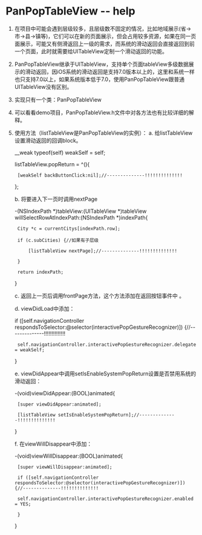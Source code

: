 # PanPopTableView -- help
1. 在项目中可能会遇到层级较多，且层级数不固定的情况，比如地域展示(省->市->县->镇等)，它们可以在新的页面展示，但会占用较多资源，如果在同一页面展示，可能又有侧滑返回上一级的需求，而系统的滑动返回会直接返回到前一个页面，此时就需要给UITableView定制一个滑动返回的功能。

2. PanPopTableView继承于UITableView，支持单个页面tableView多级数据展示的滑动返回，因iOS系统的滑动返回是支持7.0版本以上的，这里和系统一样也只支持7.0以上，如果系统版本低于7.0，使用PanPopTableView跟普通UITableView没有区别。

3. 实现只有一个类：PanPopTableView

4. 可以看看demo项目，PanPopTableView.h文件中对各方法也有比较详细的解释。

5. 使用方法（listTableView是PanPopTableView的实例）：
    a. 给listTableView设置滑动返回的回调block。

    __weak typeof(self) weakSelf = self;

    listTableView.popReturn = ^(){

        [weakSelf backButtonClick:nil];//--------------!!!!!!!!!!!!!!

    };

    b. 将要进入下一页时调用nextPage

    -(NSIndexPath *)tableView:(UITableView *)tableView willSelectRowAtIndexPath:(NSIndexPath *)indexPath{

        City *c = currentCitys[indexPath.row];

        if (c.subCities) {//如果有子层级

            [listTableView nextPage];//--------------!!!!!!!!!!!!!! 

        }

        return indexPath;

    }

    c. 返回上一页后调用frontPage方法，这个方法添加在返回按钮事件中 。

    d. viewDidLoad中添加：

    if ([self.navigationController respondsToSelector:@selector(interactivePopGestureRecognizer)]) {//--------------!!!!!!!!!!!!!! 

        self.navigationController.interactivePopGestureRecognizer.delegate = weakSelf;

    }

    e. viewDidAppear中调用setIsEnableSystemPopReturn设置是否禁用系统的滑动返回：

    -(void)viewDidAppear:(BOOL)animated{

        [super viewDidAppear:animated];

        [listTableView setIsEnableSystemPopReturn];//--------------!!!!!!!!!!!!!!

    }

    f. 在viewWillDisappear中添加：

    -(void)viewWillDisappear:(BOOL)animated{

        [super viewWillDisappear:animated];

        if ([self.navigationController respondsToSelector:@selector(interactivePopGestureRecognizer)]) {//--------------!!!!!!!!!!!!!!

        self.navigationController.interactivePopGestureRecognizer.enabled = YES;

        }

    }
